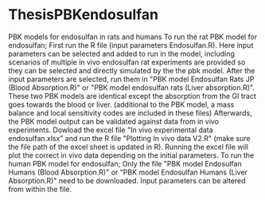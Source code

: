 # ThesisPBKendosulfan
PBK models for endosulfan in rats and humans
To run the rat PBK model for endosulfan; 
First run the R file (input parameters Endosulfan.R). Here input parameters can be selected and added to run in the model, including scenarios of multiple in vivo endosulfan rat experiments are provided so they can be selected and directly simulated by the the pbk model.
After the input parameters are selected, run them in "PBK model Endosulfan Rats JP (Blood Absorption.R)" or "PBK model endosulfan rats (Liver absorption.R)". These two PBK models are identical except the absorption from the GI tract goes towards the blood or liver. 
(additional to the PBK model, a mass balance and local sensitivity codes are included in these files)
Afterwards, the PBK model output can be validated against data from in vivo experiments. Dowload the excel file "In vivo experimental data endosulfan.xlsx" and run the R file "Plotting In vivo data V2.R" (make sure the file path of the excel sheet is updated in R). Running the excel file will plot the correct in vivo data depending on the initial parameters.
To run the human PBK model for endosulfan; 
Only the file "PBK model Endosulfan Humans (Blood Absorption.R)" or "PBK model Endosulfan Humans (Liver Absorption.R)" need to be downloaded. Input parameters can be altered from within the file. 
